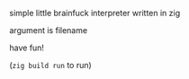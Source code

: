 simple little brainfuck interpreter written in zig

argument is filename

have fun!

(`zig build run` to run)